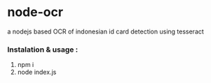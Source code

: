 # node-ocr
 
a nodejs based OCR of indonesian id card detection using tesseract


### Instalation & usage :

1. npm i
2. node index.js
